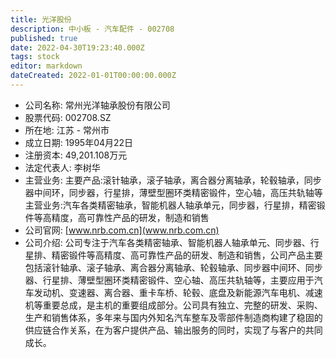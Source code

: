 ```yaml
---
title: 光洋股份
description: 中小板 - 汽车配件 - 002708
published: true
date: 2022-04-30T19:23:40.000Z
tags: stock
editor: markdown
dateCreated: 2022-01-01T00:00:00.000Z
---
```


- 公司名称: 常州光洋轴承股份有限公司
- 股票代码: 002708.SZ
- 所在地: 江苏 - 常州市
- 成立日期: 1995年04月22日
- 注册资本: 49,201.108万元
- 法定代表人: 李树华
- 主营业务: 主要产品:滚针轴承，滚子轴承，离合器分离轴承，轮毂轴承，同步器中间环，同步器，行星排，薄壁型圈环类精密锻件，空心轴，高压共轨轴等主营业务:汽车各类精密轴承，智能机器人轴承单元，同步器，行星排，精密锻件等高精度，高可靠性产品的研发，制造和销售
- 公司官网: [www.nrb.com.cn](www.nrb.com.cn)
- 公司介绍: 公司专注于汽车各类精密轴承、智能机器人轴承单元、同步器、行星排、精密锻件等高精度、高可靠性产品的研发、制造和销售，公司产品主要包括滚针轴承、滚子轴承、离合器分离轴承、轮毂轴承、同步器中间环、同步器、行星排、薄壁型圈环类精密锻件、空心轴、高压共轨轴等，主要应用于汽车发动机、变速器、离合器、重卡车桥、轮毂、底盘及新能源汽车电机、减速机等重要总成，是主机的重要组成部分。公司具有独立、完整的研发、采购、生产和销售体系，多年来与国内外知名汽车整车及零部件制造商构建了稳固的供应链合作关系，在为客户提供产品、输出服务的同时，实现了与客户的共同成长。


